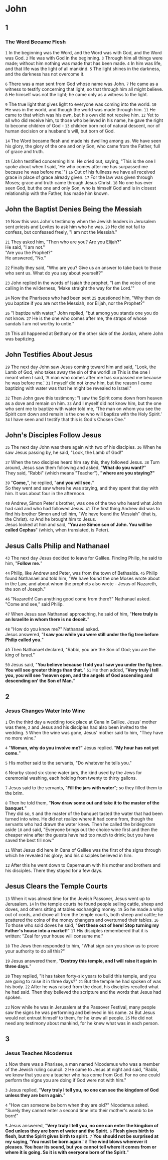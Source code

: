 # John

## 1

### The Word Became Flesh

`1` In the beginning was the Word, and the Word was with God, and the Word was God. `2` He was with God in the beginning. `3` Through him all things were made; without him nothing was made that has been made. `4` In him was life, and that life was the light of all mankind. `5` The light shines in the darkness, and the darkness has not overcome it.

`6` There was a man sent from God whose name was John. `7` He came as a witness to testify concerning that light, so that through him all might believe. `8` He himself was not the light; he came only as a witness to the light.

`9` The true light that gives light to everyone was coming into the world. `10` He was in the world, and though the world was made through him. `11` He came to that which was his own, but his own did not receive him. `12` Yet to all who did receive him, to those who believed in his name, he gave the right to become children of God - `13` children born not of natural descent, nor of human decision or a husband's will, but born of God.

`14` The Word became flesh and made his dwelling among us. We have seen his glory, the glory of the one and only Son, who came from the Father, full of grace and truth.

`15` (John testified concerning him. He cried out, saying, "This is the one I spoke about when I said, 'He who comes after me has surpassed me because he was before me.'") `16` Out of his fullness we have all received grace in place of grace already given. `17` For the law was given through Moses; grace and truth came through Jesus Christ. `18` No one has ever seen God, but the one and only Son, who is himself God and is in closest relationship with the Father, has made him known.

## John the Baptist Denies Being the Messiah

`19` Now this was John's testimony when the Jewish leaders in Jerusalem sent priests and Levites to ask him who he was. `20` He did not fail to confess, but confessed freely, "I am not the Messiah."

`21` They asked him, "Then who are you? Are you Elijah?"
<br> He said, "I am not."
<br> "Are you the Prophet?"
<br> He answered, "No."

`22` Finally they said, "Who are you? Give us an answer to take back to those who sent us. What do you say about yourself?"

`23` John replied in the words of Isaiah the prophet, "I am the voice of one calling in the wilderness, 'Make straight the way for the Lord.'"

`24` Now the Pharisees who had been sent `25` questioned him, "Why then do you baptize if you are not the Messiah, nor Elijah, nor the Prophet?"

`26` "I baptize with water," John replied, "but among you stands one you do not know. `27` He is the one who comes after me, the straps of whose sandals I am not worthy to untie."

`28` This all happened at Bethany on the other side of the Jordan, where John was baptizing.

## John Testifies About Jesus

`29` The next day John saw Jesus coming toward him and said, "Look, the Lamb of God, who takes away the sin of the world! `30` This is the one I meant when I said, 'A man who comes after me has surpassed me because he was before me.' `31` I myself did not know him, but the reason I came baptizing with water was that he might be revealed to Israel."

`32` Then John gave this testimony: "I saw the Spirit come down from heaven as a dove and remain on him. `33` And I myself did not know him, but the one who sent me to baptize with water told me, 'The man on whom you see the Spirit com down and remain is the one who will baptize with the Holy Spirit.' `34` I have seen and I testify that this is God's Chosen One."

## John's Disciples Follow Jesus

`35` The next day John was there again with two of his disciples. `36` When he saw Jesus passing by, he said, "Look, the Lamb of God!"

`37` When the two disciples heard him say this, they followed Jesus. `38` Turn around, Jesus saw them following and asked, "**What do you want?**"
<br> They said, "Rabbi" (which means "Teacher"), **"where are you staying?"**

`39` "**Come,**", he replied, "**and you will see.**"
<br> So they went and saw where he was staying, and they spent that day with him. It was about four in the afternoon.

`40` Andrew, Simon Peter's brother, was one of the two who heard what John had said and who had followed Jesus. `41` The first thing Andrew did was to find his brother Simon and tell him, "We have found the Messiah" (that is, the Christ). `42` And he brought him to Jesus.
<br> Jesus looked at him and said, "**You are Simon son of John. You will be called Cephas**" (which, when translated, is Peter).

## Jesus Calls Philip and Nathanael

`43` The next day Jesus decided to leave for Galilee. Finding Philip, he said to him, "**Follow me.**"

`44` Philip, like Andrew and Peter, was from the town of Bethsaida. `45` Philip found Nathanael and told him, "We have found the one Moses wrote about in the Law, and about whom the prophets also wrote - Jesus of Nazareth, the son of Joseph."

`46` "Nazareth! Can anything good come from there?" Nathanael asked.
<br> "Come and see," said Philip.

`47` When Jesus saw Nathanael approaching, he said of him, "**Here truly is an Israelite in whom there is no deceit.**"

`48` "How do you know me?" Nathanael asked.
<br> Jesus answered, "**I saw you while you were still under the fig tree before Philip called you.**"

`49` Then Nathanael declared, "Rabbi, you are the Son of God; you are the king of Israel."

`50` Jesus said, "**You believe because I told you I saw you under the fig tree. You will see greater things than that.**" `51` He then added, "**Very truly I tell you, you will see 'heaven open, and the angels of God ascending and descending on' the Son of Man.**"

## 2

### Jesus Changes Water Into Wine

`1` On the third day a wedding took place at Cana in Galilee. Jesus' mother was there, `2` and Jesus and his disciples had also been invited to the wedding. `3` When the wine was gone, Jesus' mother said to him, "They have no more wine."

`4` "**Woman, why do you involve me?**" Jesus replied. "**My hour has not yet come.**"

`5` His mother said to the servants, "Do whatever he tells you."

`6` Nearby stood six stone water jars, the kind used by the Jews for ceremonial washing, each holding from twenty to thirty gallons.

`7` Jesus said to the servants, "**Fill the jars with water**"; so they filled them to the brim.

`8` Then he told them, "**Now draw some out and take it to the master of the banquet.**"
<br> They did so, `9` and the master of the banquet tasted the water that had been turned into wine. He did not realize where it had come from, though the servants who had drawn the water knew. Then he called the bridegroom aside `10` and said, "Everyone brings out the choice wine first and then the cheaper wine after the guests have had too much to drink; but you have saved the best till now."

`11` What Jesus did here in Cana of Galilee was the first of the signs through which he revealed his glory; and his disciples believed in him.

`12` After this he went down to Capernaum with his mother and brothers and his disciples. There they stayed for a few days.

## Jesus Clears the Temple Courts

`13` When it was almost time for the Jewish Passover, Jesus went up to Jerusalem. `14` In the temple courts he found people selling cattle, sheep and doves, and others sitting at tables exchanging money. `15` So he made a whip out of cords, and drove all from the temple courts, both sheep and cattle; he scattered the coins of the money changers and overturned their tables. `16` To those who sold doves he said, "**Get these out of here! Stop turning my Father's house into a market!**" `17` His disciples remembered that it is written: "Zeal for your house will consume me."

`18` The Jews then responded to him, "What sign can you show us to prove your authority to do all this?"

`19` Jesus answered them, "**Destroy this temple, and I will raise it again in three days.**"

`20` They replied, "It has taken forty-six years to build this temple, and you are going to raise it in three days?" `21` But the temple he had spoken of was his body. `22` After he was raised from the dead, his disciples recalled what he had said. Then they believed the scripture and the words that Jesus had spoken.

`23` Now while he was in Jerusalem at the Passover Festival, many people saw the signs he was performing and believed in his name. `24` But Jesus would not entrust himself to them, for he knew all people. `25` He did not need any testimony about mankind, for he knew what was in each person.

## 3

### Jesus Teaches Nicodemus

`1` Now there was a Pharisee, a man named Nicodemus who was a member of the Jewish ruling council. `2` He came to Jesus at night and said, "Rabbi, we know that you are a teacher who has come from God. For no one could perform the signs you are doing if God were not with him."

`3` Jesus replied, "**Very truly I tell you, no one can see the kingdom of God unless they are born again.**"

`4` "How can someone be born when they are old?" Nicodemus asked. "Surely they cannot enter a second time into their mother's womb to be born!"

`5` Jesus answered, "**Very truly I tell you, no one can enter the kingdom of God unless they are born of water and the Spirit.** `6` **Flesh gives birth to flesh, but the Spirit gives birth to spirit.** `7` **You should not be surprised at my saying, 'You must be born again.'** `8` **The wind blows wherever it pleases. You hear its sound, but you cannot tell where it comes from or where it is going. So it is with everyone born of the Spirit.**"


